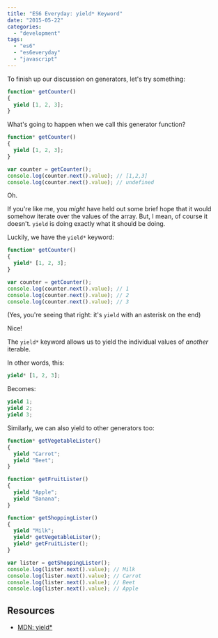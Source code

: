 ```yaml
---
title: "ES6 Everyday: yield* Keyword"
date: "2015-05-22"
categories: 
  - "development"
tags: 
  - "es6"
  - "es6everyday"
  - "javascript"
---
```


To finish up our discussion on generators, let's try something:

```javascript
function* getCounter()
{
  yield [1, 2, 3];
}
```

What's going to happen when we call this generator function?

```javascript
function* getCounter()
{
  yield [1, 2, 3];
}

var counter = getCounter();
console.log(counter.next().value); // [1,2,3]
console.log(counter.next().value); // undefined
```

Oh.

If you're like me, you _might_ have held out some brief hope that it would somehow iterate over the values of the array. But, I mean, of course it doesn't. `yield` is doing exactly what it should be doing.

Luckily, we have the `yield*` keyword:

```javascript
function* getCounter()
{
  yield* [1, 2, 3];
}

var counter = getCounter();
console.log(counter.next().value); // 1
console.log(counter.next().value); // 2
console.log(counter.next().value); // 3
```

(Yes, you're seeing that right: it's `yield` with an asterisk on the end)

Nice!

The `yield*` keyword allows us to yield the individual values of _another_ iterable.

In other words, this:

```javascript
yield* [1, 2, 3];
```

Becomes:

```javascript
yield 1;
yield 2;
yield 3;
```

Similarly, we can also yield to other generators too:

```javascript
function* getVegetableLister()
{
  yield "Carrot";
  yield "Beet";
}

function* getFruitLister()
{
  yield "Apple";
  yield "Banana";
}

function* getShoppingLister()
{
  yield "Milk";
  yield* getVegetableLister();
  yield* getFruitLister();
}

var lister = getShoppingLister();
console.log(lister.next().value); // Milk
console.log(lister.next().value); // Carrot
console.log(lister.next().value); // Beet
console.log(lister.next().value); // Apple
```

## Resources

- [MDN: yield\*](https://developer.mozilla.org/en-US/docs/Web/JavaScript/Reference/Operators/yield*)
